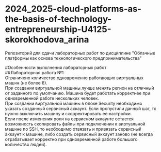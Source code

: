 # 2024_2025-cloud-platforms-as-the-basis-of-technology-entrepreneurship-U4125-skorokhodova_arina  

Репозиторий для сдачи лабораторных работ по дисциплине "Облачные платформы как основа технологического предпринимательства"  

#Особенности выполнения лабораторных работ  
##Лабораторная работа №1  
Ограничено количество одновременно работающих виртуальных машин (не более 8).  
При создании виртуальной машины лучше менять регион на отличный от заданного по умолчанию. Машина будет работать корректнее при одновременной работе нескольких человек.  
При создании виртуальной машины в блоке Security необходимо указать созданный сервисный аккаунт. Если пропустили данный шаг, то нужно выключить машину и скорректировать ее настройки.  
Если после изменения роли на сервисном аккаунте остается возможность скопировать файлы при подключении к виртуальной машине по SSH, то необходимо отвязать и привязать сервисный аккаунт к машине, либо создать сервисный аккаунт заново (не всегда отрабатывает корректно при одновременной работе большого количество людей).  
